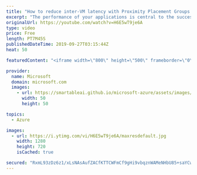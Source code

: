 ```yaml
---
title: "How to reduce inter-VM latency with Proximity Placement Groups | Azure Friday"
excerpt: "The performance of your applications is central to the success of your IT organization. Many factors can affect the performance of your applications including network latency which is impacted by, among other things, the physical distance between the deployed virtual machines. Ziv Rafalovich joins Donovan"
originalUrl: https://youtube.com/watch?v=H6E5wT9je6A
type: video
price: Free
length: PT7M45S
publishedDateTime: 2019-09-27T03:15:44Z
heat: 50

featuredContent: "<iframe width=\"800\" height=\"500\" frameborder=\"0\" src=\"https://www.youtube.com/embed/H6E5wT9je6A\" allow=\"accelerometer; autoplay; encrypted-media; gyroscope; picture-in-picture\" allowfullscreen></iframe>"

provider:
  name: Microsoft
  domain: microsoft.com
  images:
    - url: https://smartableai.github.io/microsoft-azure/assets/images/organizations/microsoft.com-50x50.jpg
      width: 50
      height: 50

topics:
  - Azure

images:
  - url: https://i.ytimg.com/vi/H6E5wT9je6A/maxresdefault.jpg
    width: 1280
    height: 720
    isCached: true

secured: "RxmL93zDz6z1/xLsNAsAufZACfKTTCWFmCf9gHi9vbqznWAMeNHbU85+saYCwVSyMHyCcJ2Ia7j9x416DcM0oLlXS7HJZ9I8J2ImrMzo5JCC1ITo14NJwiwMbnS49oL+s9yFcpM/u2j8U9yB1DN0kgWesj4eoSC9eKp68hxVE8728y5wR1BilVLNvmSogs1QKqYEdRYEvAwp2w7lRb4gLRhQ3+6549taAvNmTZqlF+bsgALqBQo94J9sCNvcIqj4XopbzJDb88frJXGEiH7ZARIPPH93XpTAqipYRFgbFZjHDZzKUIVQEcIBDyCyg5BgOkV5+lyw3bFmzgCKqw1o7sLootdp7cBlnJV1jZ7j2g3wQVULxGP6HV9RGU0tLAE8ZPWqeG1mUPL2NB6QuSxnq0dPYRjd9oJd6p/bcQ7gZcg=;nd5si8GNMig+353wJA0/0g=="
---
```


